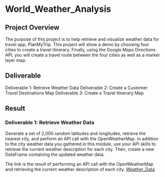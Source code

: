 # World_Weather_Analysis

## Project Overview
The purpose of this project is to help retrieve and visualize weather data for travel app, PlanMyTrip. This project will show a demo by choosing four cities to create a travel itinerary. Finally, using the Google Maps Directions API, you will create a travel route between the four cities as well as a marker layer map.

## Deliverable

Deliverable 1: Retrieve Weather Data
Deliverable 2: Create a Customer Travel Destinations Map
Deliverable 3: Create a Travel Itinerary Map

## Result

### Deliverable 1: Retrieve Weather Data

Generate a set of 2,000 random latitudes and longitudes, retrieve the nearest city, and perform an API call with the OpenWeatherMap. In addition to the city weather data you gathered in this module, use your API skills to retrieve the current weather description for each city. Then, create a new DataFrame containing the updated weather data.

The link is the result of performing an API call with the OpenWeatherMap and retrieving the current weather description of each city. [Weather_Data]( https://github.com/Monsaiaung/World_Weather_Analysis/blob/30bd592de561ffba13a3493c8317f88216aef244/Weather_Data/WeatherPy_Database.csv)
